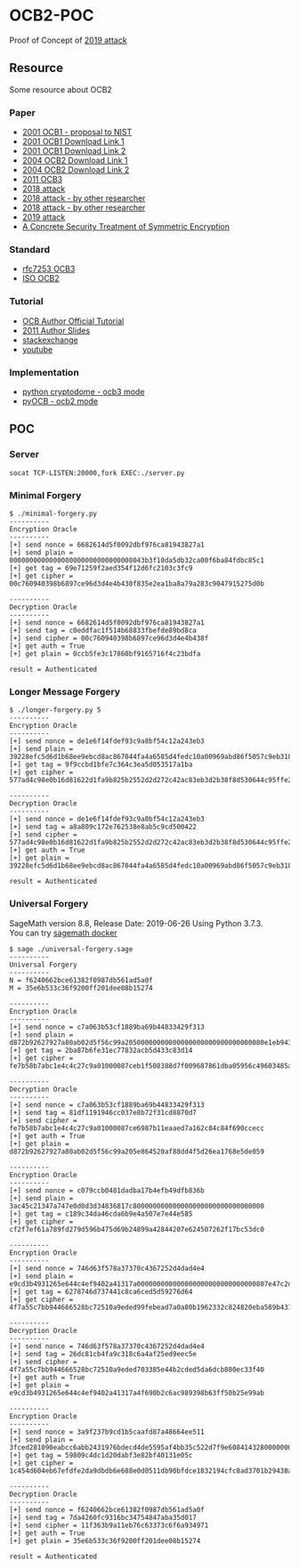 # OCB2-POC

Proof of Concept of [2019 attack](https://eprint.iacr.org/2019/311.pdf)

## Resource

Some resource about OCB2

### Paper

* [2001 OCB1 - proposal to NIST](https://eprint.iacr.org/2001/026.pdf)
* [2001 OCB1 Download Link 1](https://dl.acm.org/citation.cfm?doid=501983.502011)
* [2001 OCB1 Download Link 2](https://web.cs.ucdavis.edu/~rogaway/papers/ocb-full.pdf)
* [2004 OCB2 Download Link 1](https://link.springer.com/chapter/10.1007%2F978-3-540-30539-2_2)
* [2004 OCB2 Download Link 2](https://web.cs.ucdavis.edu/~rogaway/papers/offsets.pdf)
* [2011 OCB3](https://link.springer.com/chapter/10.1007%2F978-3-642-21702-9_18)
* [2018 attack](https://eprint.iacr.org/2018/1040.pdf)
* [2018 attack - by other researcher](https://eprint.iacr.org/2018/1090.pdf)
* [2018 attack - by other researcher](https://eprint.iacr.org/2018/1087.pdf)
* [2019 attack](https://eprint.iacr.org/2019/311.pdf)
* [A Concrete Security Treatment of Symmetric Encryption](https://web.cs.ucdavis.edu/~rogaway/papers/sym-enc.pdf)

### Standard

* [rfc7253 OCB3](https://tools.ietf.org/html/rfc7253)
* [ISO OCB2](https://www.iso.org/standard/46345.html)

### Tutorial

* [OCB Author Official Tutorial](https://web.cs.ucdavis.edu/~rogaway/ocb/ocb-faq.htm#versions)
* [2011 Author Slides](https://web.cs.ucdavis.edu/~rogaway/ocb/11-01-378r2-I-OCB_Mode.pdf)
* [stackexchange](https://crypto.stackexchange.com/questions/63626/what-is-the-new-attack-on-ocb2-and-how-does-it-work)
* [youtube](https://www.youtube.com/watch?v=QKwGsnZ9Bqw)

### Implementation

* [python cryptodome - ocb3 mode](https://pycryptodome.readthedocs.io/en/latest/src/cipher/modern.html#ocb-mode)
* [pyOCB - ocb2 mode](https://github.com/kravietz/pyOCB)

## POC

### Server

```
socat TCP-LISTEN:20000,fork EXEC:./server.py
```

### Minimal Forgery

```
$ ./minimal-forgery.py
----------
Encryption Oracle
----------
[+] send nonce = 6682614d5f0092dbf976ca81943827a1
[+] send plain = 0000000000000000000000000000008043b3f10da5db32ca00f6ba84fdbc85c1
[+] get tag = 69e71259f2aed354f12d6fc2103c3fc9
[+] get cipher = 00c760940398b6897ce96d3d4e4b430f835e2ea1ba8a79a283c9047915275d0b

----------
Decryption Oracle
----------
[+] send nonce = 6682614d5f0092dbf976ca81943827a1
[+] send tag = c0eddfac1f514b68833fbefde89bd8ca
[+] send cipher = 00c760940398b6897ce96d3d4e4b438f
[+] get auth = True
[+] get plain = 0ccb5fe3c17860bf9165716f4c23bdfa

result = Authenticated
```

### Longer Message Forgery

```
$ ./longer-forgery.py 5
----------
Encryption Oracle
----------
[+] send nonce = de1e6f14fdef93c9a8bf54c12a243eb3
[+] send plain = 39228efc5d6d1b68ee9ebcd8ac867044fa4a6585d4fedc10a00969abd86f5057c9eb318696284de53aa570c3ee8e9f3a9d906b43dbd707f529d3b6405837f3320000000000000000000000000000008000d4ceb422729d2586c54b92d076d565
[+] get tag = 9f9ccbd1bfe7c364c3ea5d053517a1ba
[+] get cipher = 577ad4c98e0b16d81622d1fa9b825b2552d2d272c42ac83eb3d2b38f8d530644c95ffe294b3f3fbab708411af4adedfe6a558ec83188c504419a8f40cc3fde6f36582375c59faae5a7bfe189e33c7d2fa87cc7755095ff76084ffe5b1d26d147

----------
Decryption Oracle
----------
[+] send nonce = de1e6f14fdef93c9a8bf54c12a243eb3
[+] send tag = a8a809c172e762538e8ab5c9cd500422
[+] send cipher = 577ad4c98e0b16d81622d1fa9b825b2552d2d272c42ac83eb3d2b38f8d530644c95ffe294b3f3fbab708411af4adedfe6a558ec83188c504419a8f40cc3fde6fa14b92c901f3278dfa5ef279216c31b4
[+] get auth = True
[+] get plain = 39228efc5d6d1b68ee9ebcd8ac867044fa4a6585d4fedc10a00969abd86f5057c9eb318696284de53aa570c3ee8e9f3a9d906b43dbd707f529d3b6405837f3329b43665eb6b27842c54e90c292543b3c

result = Authenticated
```

### Universal Forgery

SageMath version 8.8, Release Date: 2019-06-26 Using Python 3.7.3.  
You can try [sagemath docker](https://hub.docker.com/r/sagemath/sagemath)

```
$ sage ./universal-forgery.sage
----------
Universal Forgery
----------
N = f6240662bce61382f0987db561ad5a0f
M = 35e6b533c36f9200ff201dee08b15274

----------
Encryption Oracle
----------
[+] send nonce = c7a063b53cf1889ba69b44833429f313
[+] send plain = d872b92627927a80ab02d5f56c99a20500000000000000000000000000000080e1eb94304094decfead5cd07ac469eef
[+] get tag = 2ba87b6fe31ec77832acb5d433c83d14
[+] get cipher = fe7b58b7abc1e4c4c27c9a01000087ceb1f508388d7f009687861dba05956c49603485a1d4f81ef80262e23661ceee38

----------
Decryption Oracle
----------
[+] send nonce = c7a063b53cf1889ba69b44833429f313
[+] send tag = 81df1191946cc037e8b72f31cd8870d7
[+] send cipher = fe7b58b7abc1e4c4c27c9a01000087ce6987b11eaaed7a162c84c84f690ccecc
[+] get auth = True
[+] get plain = d872b92627927a80ab02d5f56c99a205e864520af88dd4f5d26ea1768e5de059

----------
Encryption Oracle
----------
[+] send nonce = c079ccb0481dadba17b4efb49dfb836b
[+] send plain = 3ac45c21347a747e0d0d3d34836817c800000000000000000000000000000000
[+] get tag = c189c34da46cda6b9e4a507e7e44e585
[+] get cipher = cf2f7ef61a789fd279d596b475d69b24899a42844207e624507262f17bc53dc0

----------
Encryption Oracle
----------
[+] send nonce = 746d63f578a37370c4367252d4dad4e4
[+] send plain = e9cd3b4931265e644c4ef9402a41317a000000000000000000000000000000807e47c2d2c1f0cbbc9fe0ee4ad6cb5ef2
[+] get tag = 6278746d737441c8ca6ced5d59276d64
[+] get cipher = 4f7a55c7bb944666528bc72510a9eded99febead7a0a80b1962332c824820eba589b43198e5908a45944416f3b55b2ac

----------
Decryption Oracle
----------
[+] send nonce = 746d63f578a37370c4367252d4dad4e4
[+] send tag = 26dc81cb4fa9c318c6a4af25ed9eec5e
[+] send cipher = 4f7a55c7bb944666528bc72510a9eded703385e44b2cded5da6dcb880ec33f40
[+] get auth = True
[+] get plain = e9cd3b4931265e644c4ef9402a41317a4f690b2c6ac989398b63ff50b25e99ab

----------
Encryption Oracle
----------
[+] send nonce = 3a9f237b9cd1b5caafd87a48664ee511
[+] send plain = 3fced281090eabcc6abb2431976bdecd4de5595af4bb35c522d7f9e60841432800000000000000000000000000000000
[+] get tag = 59809c4dc1d20dabf3e82bf40131e05c
[+] get cipher = 1c454d604eb67efdfe2da9dbdb6e688e0d0511db90bfdce1832194cfc8ad3701b29438adedc7ddeb9ef9b276b4edd7ab

----------
Decryption Oracle
----------
[+] send nonce = f6240662bce61382f0987db561ad5a0f
[+] send tag = 7da4260fc9316bc34754847aba35d017
[+] send cipher = 11f363b9a11eb76c63373c6f6a934971
[+] get auth = True
[+] get plain = 35e6b533c36f9200ff201dee08b15274

result = Authenticated
```
